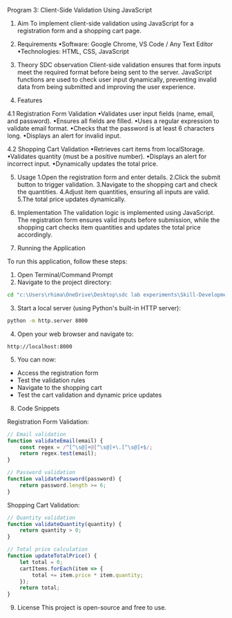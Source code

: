  Program 3: Client-Side Validation Using JavaScript


1. Aim
To implement client-side validation using JavaScript for a registration form and a shopping cart page.

2. Requirements
•Software: Google Chrome, VS Code / Any Text Editor
•Technologies: HTML, CSS, JavaScript

3. Theory
SDC observation
Client-side validation ensures that form inputs meet the required format before being sent to the server. JavaScript functions are used to check user input dynamically, preventing invalid data from being submitted and improving the user experience.

4. Features

4.1 Registration Form Validation
•Validates user input fields (name, email, and password).
•Ensures all fields are filled.
•Uses a regular expression to validate email format.
•Checks that the password is at least 6 characters long.
•Displays an alert for invalid input.

4.2 Shopping Cart Validation
•Retrieves cart items from localStorage.
•Validates quantity (must be a positive number).
•Displays an alert for incorrect input.
•Dynamically updates the total price.

5. Usage
1.Open the registration form and enter details.
2.Click the submit button to trigger validation.
3.Navigate to the shopping cart and check the quantities.
4.Adjust item quantities, ensuring all inputs are valid.
5.The total price updates dynamically.

6. Implementation
The validation logic is implemented using JavaScript. The registration form ensures valid inputs before submission, while the shopping cart checks item quantities and updates the total price accordingly.

7. Running the Application

To run this application, follow these steps:

1. Open Terminal/Command Prompt
2. Navigate to the project directory:
```bash
cd "c:\Users\rhima\OneDrive\Desktop\sdc lab experiments\Skill-Development-Lab\Experiment-03_Shopping-cart-app_validation\Shopping-cart 1,2"
```

3. Start a local server (using Python's built-in HTTP server):
```bash
python -m http.server 8000
```

4. Open your web browser and navigate to:
```
http://localhost:8000
```

5. You can now:
- Access the registration form
- Test the validation rules
- Navigate to the shopping cart
- Test the cart validation and dynamic price updates

8. Code Snippets

Registration Form Validation:
```javascript
// Email validation
function validateEmail(email) {
    const regex = /^[^\s@]+@[^\s@]+\.[^\s@]+$/;
    return regex.test(email);
}

// Password validation
function validatePassword(password) {
    return password.length >= 6;
}
```

Shopping Cart Validation:
```javascript
// Quantity validation
function validateQuantity(quantity) {
    return quantity > 0;
}

// Total price calculation
function updateTotalPrice() {
    let total = 0;
    cartItems.forEach(item => {
        total += item.price * item.quantity;
    });
    return total;
}
```

9. License
This project is open-source and free to use.